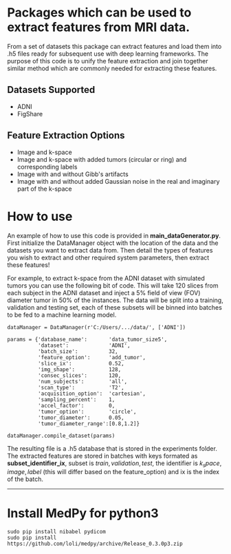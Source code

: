 # Packages which can be used to extract features from MRI data.

From a set of datasets this package can extract features and load them into .h5 files ready for subsequent use with deep learning frameworks. The purpose of this code is to unify the feature extraction and join together similar method which are commonly needed for extracting these features.

## Datasets Supported
- ADNI
- FigShare

## Feature Extraction Options
- Image and k-space
- Image and k-space with added tumors (circular or ring) and corresponding labels
- Image with and without Gibb's artifacts
- Image with and without added Gaussian noise in the real and imaginary part of the k-space



# How to use

An example of how to use this code is provided in **main_dataGenerator.py**. First initialize the DataManager object with the location of the data and the datasets you want to extract data from. Then detail the types of features you wish to extract and other required system parameters, then extract these features! 

For example, to extract k-space from the ADNI dataset with simulated tumors you can use the following bit of code. This will take 120 slices from each subject in the ADNI dataset and inject a 5% field of view (FOV) diameter tumor in 50% of the instances. The data will be split into a training, validation and testing set, each of these subsets will be binned into batches to be fed to a machine learning model. 

```
dataManager = DataManager(r'C:/Users/.../data/', ['ADNI'])

params = {'database_name':       'data_tumor_size5',
          'dataset':             'ADNI',
          'batch_size':          32,
          'feature_option':      'add_tumor',
          'slice_ix':            0.52,
          'img_shape':           128,
          'consec_slices':       120,
          'num_subjects':        'all',
          'scan_type':           'T2',
          'acquisition_option':  'cartesian',
          'sampling_percent':    1, 
          'accel_factor':        0, 
          'tumor_option':        'circle',
          'tumor_diameter':      0.05,
          'tumor_diameter_range':[0.8,1.2]}

dataManager.compile_dataset(params)
```

The resulting file is a .h5 database that is stored in the experiments folder. The extracted features are stored in batches with keys formated as **subset_identifier_ix**, subset is ${train, validation, test}$, the identifier is ${k_space, image, label}$ (this will differ based on the feature_option) and ix is the index of the batch.

---

# Install MedPy for python3
```
sudo pip install nibabel pydicom
sudo pip install https://github.com/loli/medpy/archive/Release_0.3.0p3.zip
```
